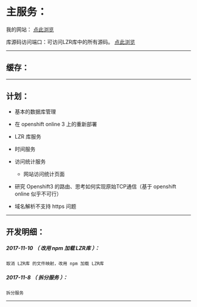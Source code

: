 主服务：
=======

我的网站： [点此浏览](http://ziniulian.github.io/)

库源码访问端口：可访问LZR库中的所有源码。 [点此浏览](https://openshiftbasenodejs-ziniulian.rhcloud.com/myLib/LZR/Node.js)

*******************************************************************

缓存：
-------------------------------------------------------------------


*******************************************************************

计划：
-------------------------------------------------------------------

- 基本的数据库管理
- 在 openshift online 3 上的重新部署
- LZR 库服务
- 时间服务
- 访问统计服务
	- 网站访问统计页面

- 研究 Openshift3 的路由、思考如何实现原始TCP通信（基于 openshift online 似乎不可行）
- 域名解析不支持 https 问题


*******************************************************************

开发明细：
-------------------------------------------------------------------

##### 2017-11-10 （ 改用 npm 加载 LZR库 ）：
	取消 LZR库 的文件映射，改用 npm 加载 LZR库

##### 2017-11-8 （ 拆分服务 ）：
	拆分服务

*******************************************************************
